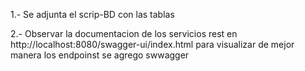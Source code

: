 1.- Se adjunta el scrip-BD con las tablas 

2.- Observar la documentacion de los servicios rest en http://localhost:8080/swagger-ui/index.html para visualizar de mejor manera los endpoinst se agrego swwagger

